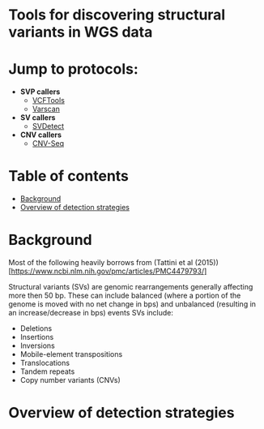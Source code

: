 # Tools for discovering structural variants in WGS data

# Jump to protocols:
* **SVP callers**
  * [VCFTools](VCFtools.md)
  * [Varscan](Varscan.md)
* **SV callers**
  * [SVDetect](SVDetect.md)
* **CNV callers**
  * [CNV-Seq](CNV-Seq.md)

# Table of contents
* [Background](#background)
* [Overview of detection strategies](#overview-of-detection-strategies)


# Background
Most of the following heavily borrows from (Tattini et al (2015))[https://www.ncbi.nlm.nih.gov/pmc/articles/PMC4479793/]

Structural variants (SVs) are genomic rearrangements generally affecting more then 50 bp. These can include balanced (where a portion of the genome is moved with no net change in bps) and unbalanced (resulting in an increase/decrease in bps) events  SVs include:
* Deletions
* Insertions
* Inversions
* Mobile-element transpositions
* Translocations
* Tandem repeats
* Copy number variants (CNVs)

# Overview of detection strategies
